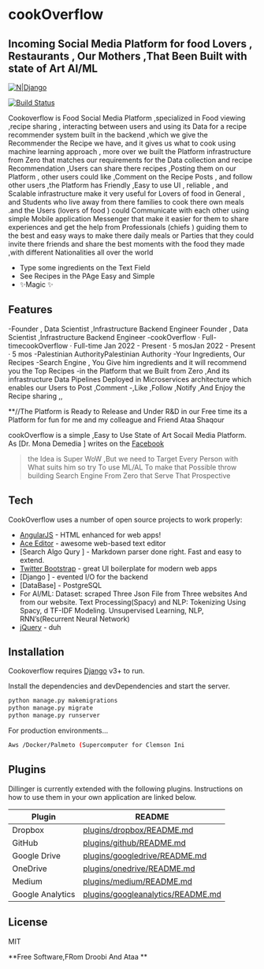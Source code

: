 # cookOverflow
## Incoming Social Media Platform for food Lovers , Restaurants , Our Mothers ,That Been Built with state of Art AI/ML

[![N|Django](https://cldup.com/dTxpPi9lDf.thumb.png)]((https://www.djangoproject.com/))

[![Build Status](https://travis-ci.org/joemccann/dillinger.svg?branch=master)](https://travis-ci.org/joemccann/dillinger)

Cookoverflow is Food Social Media Platform ,specialized in Food viewing ,recipe sharing , interacting between users and using its Data for a recipe recommender system built in the backend   ,which we give the Recommender the Recipe  we have, and it gives us what to cook using machine learning approach ,  more over we built the Platform  infrastructure from Zero  that matches our requirements for the  Data collection and recipe Recommendation ,Users can share there recipes ,Posting them on our Platform , other users could like ,Comment  on the  Recipe Posts , and follow other users ,the Platform  has Friendly ,Easy to use UI , reliable , and Scalable infrastructure  make it very useful for Lovers of food in General , and Students who live away from there families  to  cook there own meals .and the Users (lovers of food ) could Communicate with each other using  simple Mobile application Messenger that make it easier for them to share experiences and get the help from Professionals (chiefs )	guiding them to the best and easy ways to make there daily meals or Parties that they could invite there friends  and share the best moments with the food they made ,with different Nationalities all over the world 

- Type some ingredients  on the Text Field 
- See Recipes  in the PAge Easy and Simple 
- ✨Magic ✨

## Features


-Founder , Data Scientist ,Infrastructure Backend Engineer Founder , Data Scientist ,Infrastructure Backend Engineer 
-cookOverflow · Full-timecookOverflow · Full-time
Jan 2022 - Present · 5 mosJan 2022 - Present · 5 mos
-Palestinian AuthorityPalestinian Authority
-Your Ingredients, Our Recipes
-Search Engine , You Give him ingredients and it will recommend you the Top Recipes -in the Platform that we Built from Zero ,And its infrastructure Data Pipelines Deployed in Microservices architecture which enables our Users to Post ,Comment -,Like ,Follow ,Notify ,And Enjoy the Recipe sharing ,,

**//The Platform is Ready to Release and Under R&D in our Free time 
its a Platform for fun for me and my colleague and Friend Ataa Shaqour

cookOverflow is a simple ,Easy to Use State of Art Socail Media Platform.
As [Dr. Mona Demedia ] writes on the [Facebook ][df1]

> the Idea is Super WoW ,But we need to Target Every Person with What suits him 
> so try To use ML/AL To make that Possible throw building Search Engine From Zero that Serve That Prospective 
> 
> 
> 
> 
> 



## Tech

CookOverflow uses a number of open source projects to work properly:

- [AngularJS] - HTML enhanced for web apps!
- [Ace Editor] - awesome web-based text editor
- [Search Algo Qury ] - Markdown parser done right. Fast and easy to extend.
- [Twitter Bootstrap] - great UI boilerplate for modern web apps
- [Django ] - evented I/O for the backend
- [DataBase] - PostgreSQL
- For AI/ML:
Dataset: scraped Three Json File from Three websites And from our website.
Text Processing(Spacy) and NLP: Tokenizing Using Spacy, d TF-IDF Modeling.
Unsupervised Learning, NLP, RNN’s(Recurrent Neural Network)
- [jQuery] - duh



## Installation

Cookoverflow requires [Django](https://nodejs.org/) v3+ to run.

Install the dependencies and devDependencies and start the server.

```sh
python manage.py makemigrations
python manage.py migrate
python manage.py runserver
```

For production environments...

```sh
Aws /Docker/Palmeto (Supercomputer for Clemson Ini 
```

## Plugins

Dillinger is currently extended with the following plugins.
Instructions on how to use them in your own application are linked below.

| Plugin | README |
| ------ | ------ |
| Dropbox | [plugins/dropbox/README.md][PlDb] |
| GitHub | [plugins/github/README.md][PlGh] |
| Google Drive | [plugins/googledrive/README.md][PlGd] |
| OneDrive | [plugins/onedrive/README.md][PlOd] |
| Medium | [plugins/medium/README.md][PlMe] |
| Google Analytics | [plugins/googleanalytics/README.md][PlGa] |




## License

MIT

**Free Software,FRom Droobi And Ataa  **

[//]: # (These are reference links used in the body of this note and get stripped out when the markdown processor does its job. There is no need to format nicely because it shouldn't be seen. Thanks SO - http://stackoverflow.com/questions/4823468/store-comments-in-markdown-syntax)

   [dill]: <https://github.com/joemccann/dillinger>
   [git-repo-url]: <https://github.com/joemccann/dillinger.git>
   [john gruber]: <http://daringfireball.net>
   [df1]: <http://daringfireball.net/projects/markdown/>
   [markdown-it]: <https://github.com/markdown-it/markdown-it>
   [Ace Editor]: <http://ace.ajax.org>
   [node.js]: <http://nodejs.org>
   [Twitter Bootstrap]: <http://twitter.github.com/bootstrap/>
   [jQuery]: <http://jquery.com>
   [@tjholowaychuk]: <http://twitter.com/tjholowaychuk>
   [express]: <http://expressjs.com>
   [AngularJS]: <http://angularjs.org>
   [Gulp]: <http://gulpjs.com>

   [PlDb]: <https://github.com/joemccann/dillinger/tree/master/plugins/dropbox/README.md>
   [PlGh]: <https://github.com/joemccann/dillinger/tree/master/plugins/github/README.md>
   [PlGd]: <https://github.com/joemccann/dillinger/tree/master/plugins/googledrive/README.md>
   [PlOd]: <https://github.com/joemccann/dillinger/tree/master/plugins/onedrive/README.md>
   [PlMe]: <https://github.com/joemccann/dillinger/tree/master/plugins/medium/README.md>
   [PlGa]: <https://github.com/RahulHP/dillinger/blob/master/plugins/googleanalytics/README.md>
